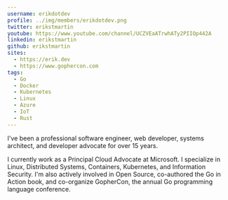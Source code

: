 ```yaml
---
username: erikdotdev
profile: ../img/members/erikdotdev.png
twitter: erikstmartin
youtube: https://www.youtube.com/channel/UCZVEaATrwhATy2PIIOp442A
linkedin: erikstmartin
github: erikstmartin
sites:
  - https://erik.dev
  - https://www.gophercon.com
tags:
  - Go
  - Docker
  - Kubernetes
  - Linux
  - Azure
  - IoT
  - Rust
---
```


I've been a professional software engineer, web developer, systems architect, and developer advocate for over 15 years.

I currently work as a Principal Cloud Advocate at Microsoft. I specialize in Linux, Distributed Systems, Containers, Kubernetes, and Information Security. I'm also actively involved in Open Source, co-authored the Go in Action book, and co-organize GopherCon, the annual Go programming language conference.
